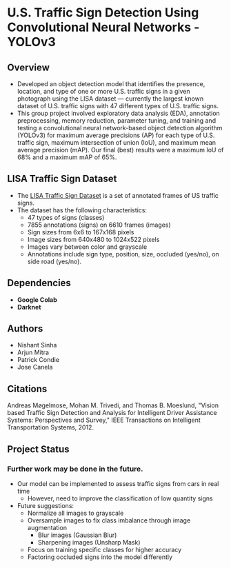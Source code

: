 # U.S. Traffic Sign Detection Using Convolutional Neural Networks - YOLOv3
## Overview
* Developed an object detection model that identifies the presence, location, and type of one or more U.S. traffic signs in a given photograph using the LISA dataset — currently the largest known dataset of U.S. traffic signs with 47 different types of U.S. traffic signs.
* This group project involved exploratory data analysis (EDA), annotation preprocessing, memory reduction, parameter tuning, and training and testing a convolutional neural network-based object detection algorithm (YOLOv3) for maximum average precisions (AP) for each type of U.S. traffic sign, maximum intersection of union (IoU), and maximum mean average precision (mAP). Our final (best) results were a maximum IoU of 68% and a maximum mAP of 65%. 

## LISA Traffic Sign Dataset
* The [LISA Traffic Sign Dataset](http://cvrr.ucsd.edu/LISA/lisa-traffic-sign-dataset.html) is a set of annotated frames of US traffic signs.
* The dataset has the following characteristics:
  * 47 types of signs (classes)
  * 7855 annotations (signs) on 6610 frames (images)
  * Sign sizes from 6x6 to 167x168 pixels
  * Image sizes from 640x480 to 1024x522 pixels
  * Images vary between color and grayscale
  * Annotations include sign type, position, size, occluded (yes/no), on side road (yes/no).

## Dependencies
* **Google Colab**
* **Darknet**

## Authors
* Nishant Sinha
* Arjun Mitra
* Patrick Condie
* Jose Canela

## Citations
Andreas Møgelmose, Mohan M. Trivedi, and Thomas B. Moeslund, "Vision based Traffic Sign Detection and Analysis for Intelligent Driver Assistance Systems: Perspectives and Survey," IEEE Transactions on Intelligent Transportation Systems, 2012.

## Project Status
### Further work may be done in the future.
* Our model can be implemented to assess traffic signs from cars in real time
  * However, need to improve the classification of low quantity signs
* Future suggestions:
  * Normalize all images to grayscale
  * Oversample images to fix class imbalance through image augmentation
    * Blur images (Gaussian Blur)
    * Sharpening images (Unsharp Mask)
  * Focus on training specific classes for higher accuracy
  * Factoring occluded signs into the model differently
